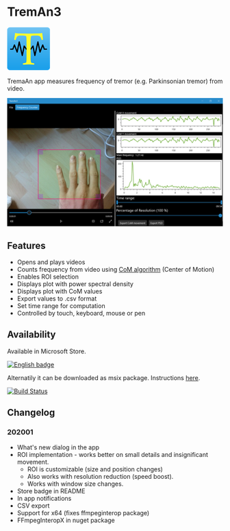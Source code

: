 # TremAn3

![treman logo](TremAn3/Assets/StoreLogo.scale-200.png?raw=true)

TremaAn app measures frequency of tremor (e.g. Parkinsonian tremor) from video.

![treman logo](NoApp/Store/screenshot03.png?raw=true )

## Features

- Opens and plays videos
- Counts frequency from video using [CoM algorithm](https://github.com/tesar-tech/treman_algorithms) (Center of Motion)
- Enables ROI selection
- Displays plot with power spectral density
- Displays plot with CoM values
- Export values to .csv format
- Set time range for computation
- Controlled by touch, keyboard, mouse or pen

## Availability

Available in Microsoft Store.

<a href='//www.microsoft.com/store/apps/9nl11tzlsfdp?cid=storebadge&ocid=badge'><img src='https://assets.windowsphone.com/13484911-a6ab-4170-8b7e-795c1e8b4165/English_get_L_InvariantCulture_Default.png' alt='English badge' width="128" /></a>

Alternatily it can be downloaded as msix package. Instructions [here](https://treman3.azurewebsites.net/).


[![Build Status](https://dev.azure.com/tesarj13/TremAn/_apis/build/status/tesar-tech.TremAn3?branchName=develop)](https://dev.azure.com/tesarj13/TremAn/_build/latest?definitionId=6&branchName=develop)

## Changelog

### 202001

- What's new dialog in the app
- ROI implementation - works better on small details and insignificant movement.
  - ROI is customizable (size and position changes)
  - Also works with resolution reduction (speed boost).
  - Works with window size changes.
- Store badge in README  
- In app notifications
- CSV export
- Support for x64 (fixes ffmpeginterop package)
- FFmpegInteropX in nuget package
